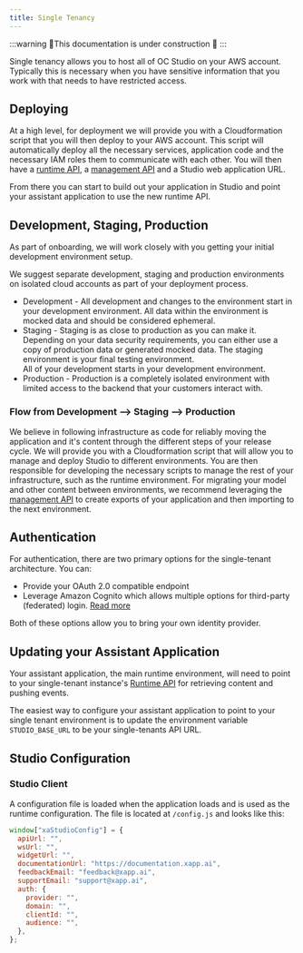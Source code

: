 ```yaml
---
title: Single Tenancy
---
```


:::warning
🚧This documentation is under construction 🚧
:::

Single tenancy allows you to host all of OC Studio on your AWS account.  Typically this is necessary when you have sensitive information that you work with that needs to have restricted access.  

## Deploying

At a high level, for deployment we will provide you with a Cloudformation script that you will then deploy to your AWS account.  This script will automatically deploy all the necessary services, application code and the necessary IAM roles them to communicate with each other.  You will then have a [runtime API](/docs/development/api/runtime), a [management API](/docs/development/api/graphql) and a Studio web application URL.

From there you can start to build out your application in Studio and point your assistant application to use the new runtime API.

## Development, Staging, Production

As part of onboarding, we will work closely with you getting your initial development environment setup. 

We suggest separate development, staging and production environments on isolated cloud accounts as part of your deployment process.

* Development - All development and changes to the environment start in your development environment.  All data within the environment is mocked data and should be considered ephemeral. 
* Staging - Staging is as close to production as you can make it.  Depending on your data security requirements, you can either use a copy of production data or generated mocked data.  The staging environment is your final testing environment.  
All of your development starts in your development environment.  
* Production - Production is a completely isolated environment with limited access to the backend that your customers interact with.

### Flow from Development --> Staging --> Production

We believe in following infrastructure as code for reliably moving the application and it's content through the different steps of your release cycle.  We will provide you with a Cloudformation script that will allow you to manage and deploy Studio to different environments.  You are then responsible for developing the necessary scripts to manage the rest of your infrastructure, such as the runtime environment.  For migrating your model and other content between environments, we recommend leveraging the [management API](/docs/development/api/graphql) to create exports of your application and then importing to the next environment.

## Authentication

For authentication, there are two primary options for the single-tenant architecture.  You can:

* Provide your OAuth 2.0 compatible endpoint
* Leverage Amazon Cognito which allows multiple options for third-party (federated) login.  [Read more](https://docs.aws.amazon.com/cognito/latest/developerguide/cognito-user-pools-identity-federation.html)

Both of these options allow you to bring your own identity provider.

## Updating your Assistant Application

Your assistant application, the main runtime environment, will need to point to your single-tenant instance's [Runtime API](/docs/development/api/runtime) for retrieving content and pushing events.

The easiest way to configure your assistant application to point to your single tenant environment is to update the environment variable `STUDIO_BASE_URL` to be your single-tenants API URL.

## Studio Configuration

### Studio Client

A configuration file is loaded when the application loads and is used as the runtime configuration.  The file is located at `/config.js` and looks like this:

```js
window["xaStudioConfig"] = {
  apiUrl: "",
  wsUrl: "",
  widgetUrl: "",
  documentationUrl: "https://documentation.xapp.ai",
  feedbackEmail: "feedback@xapp.ai",
  supportEmail: "support@xapp.ai",
  auth: {
    provider: "",
    domain: "",
    clientId: "",
    audience: "",
  },
};
```




